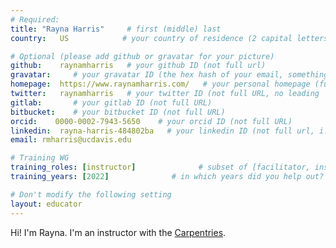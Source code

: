 ```yaml
---
# Required:
title: "Rayna Harris"     # first (middle) last
country:   US            # your country of residence (2 capital letters, e.g. US, GB, DE)

# Optional (please add github or gravatar for your picture)
github:    raynamharris   # your github ID (not full url)
gravatar:     # your gravatar ID (the hex hash of your email, something like 123ef...123)
homepage:  https://www.raynamharris.com/   # your personal homepage (full url)
twitter:   raynamharris   # your twitter ID (not full URL, no leading '@')
gitlab:       # your gitlab ID (not full URL)
bitbucket:    # your bitbucket ID (not full URL)
orcid:    0000-0002-7943-5650    # your orcid ID (not full URL)
linkedin:  rayna-harris-484802ba   # your linkedin ID (not full url, i.e. the last bit of the url to your profile)
email: rmharris@ucdavis.edu

# Training WG
training_roles: [instructor]              # subset of [facilitator, instructor, mentor], can stay empty ([])
training_years: [2022]              # in which years did you help out? (e.g. [2020, 2019])

# Don't modify the following setting
layout: educator
---
```


Hi! I'm Rayna. I'm an instructor with the [Carpentries](https://carpentries.org/). 
